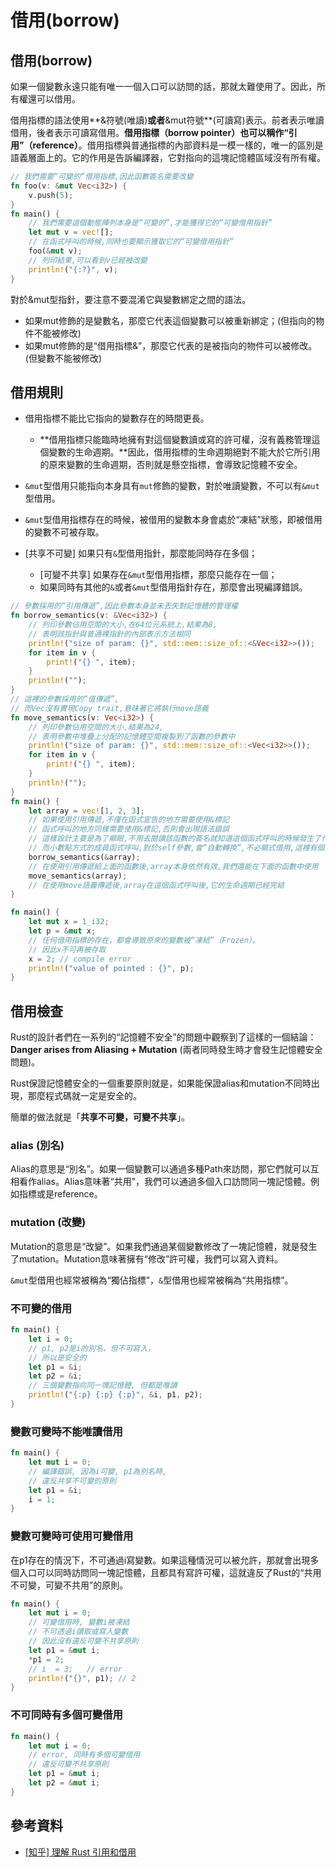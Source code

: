 # 借用\(borrow\)

## 借用\(borrow\)

如果一個變數永遠只能有唯一一個入口可以訪問的話，那就太難使用了。因此，所有權還可以借用。

借用指標的語法使用**&符號\(唯讀\)**或者**&mut符號**\(可讀寫\)表示。前者表示唯讀借用，後者表示可讀寫借用。**借用指標（borrow pointer）也可以稱作“引用”（reference）**。借用指標與普通指標的內部資料是一模一樣的，唯一的區別是語義層面上的。它的作用是告訴編譯器，它對指向的這塊記憶體區域沒有所有權。

```rust
// 我們需要“可變的”借用指標,因此函數簽名需要改變
fn foo(v: &mut Vec<i32>) {
    v.push(5);
}
fn main() {
    // 我們需要這個動態陣列本身是“可變的”,才能獲得它的“可變借用指針”
    let mut v = vec![];
    // 在函式呼叫的時候,同時也要顯示獲取它的“可變借用指針”
    foo(&mut v);
    // 列印結果,可以看到v已經被改變
    println!("{:?}", v);
}
```

對於&mut型指針，要注意不要混淆它與變數綁定之間的語法。

* 如果mut修飾的是變數名，那麼它代表這個變數可以被重新綁定；\(但指向的物件不能被修改\)
* 如果mut修飾的是“借用指標&”，那麼它代表的是被指向的物件可以被修改。\(但變數不能被修改\)

## 借用規則

* 借用指標不能比它指向的變數存在的時間更長。
  * **借用指標只能臨時地擁有對這個變數讀或寫的許可權，沒有義務管理這個變數的生命週期。**因此，借用指標的生命週期絕對不能大於它所引用的原來變數的生命週期，否則就是懸空指標，會導致記憶體不安全。
* `&mut`型借用只能指向本身具有`mut`修飾的變數，對於唯讀變數，不可以有`&mut`型借用。
* `&mut`型借用指標存在的時候，被借用的變數本身會處於“凍結”狀態，即被借用的變數不可被存取。
* \[共享不可變\] 如果只有`&`型借用指針，那麼能同時存在多個；

  * \[可變不共享\] 如果存在`&mut`型借用指標，那麼只能存在一個；
  * 如果同時有其他的`&`或者`&mut`型借用指針存在，那麼會出現編譯錯誤。

```rust
// 參數採用的“引用傳遞”,因此參數本身並未丟失對記憶體的管理權
fn borrow_semantics(v: &Vec<i32>) {
    // 列印參數佔用空間的大小,在64位元系統上,結果為8,
    // 表明該指針與普通裸指針的內部表示方法相同
    println!("size of param: {}", std::mem::size_of::<&Vec<i32>>());
    for item in v {
        print!("{} ", item);
    }
    println!("");
}
// 這裡的參數採用的“值傳遞”,
// 而Vec沒有實現Copy trait,意味著它將執行move語義
fn move_semantics(v: Vec<i32>) {
    // 列印參數佔用空間的大小,結果為24,
    // 表明參數中堆疊上分配的記憶體空間複製到了函數的參數中
    println!("size of param: {}", std::mem::size_of::<Vec<i32>>());
    for item in v {
        print!("{} ", item);
    }
    println!("");
}
fn main() {
    let array = vec![1, 2, 3];
    // 如果使用引用傳遞,不僅在函式宣告的地方需要使用&標記
    // 函式呼叫的地方同樣需要使用&標記,否則會出現語法錯誤
    // 這樣設計主要是為了顯眼,不用去閱讀該函數的簽名就知道這個函式呼叫的時候發生了什麼
    // 而小數點方式的成員函式呼叫,對於self參數,會“自動轉換”,不必顯式借用,這裡有個區別
    borrow_semantics(&array);
    // 在使用引用傳遞給上面的函數後,array本身依然有效,我們還能在下面的函數中使用
    move_semantics(array);
    // 在使用move語義傳遞後,array在這個函式呼叫後,它的生命週期已經完結
}
```

```rust
fn main() {
    let mut x = 1_i32;
    let p = &mut x;
    // 任何借用指標的存在，都會導致原來的變數被“凍結”（Frozen）。
    // 因此x不可再被存取
    x = 2; // compile error
    println!("value of pointed : {}", p);
}
```

## 借用檢查

Rust的設計者們在一系列的“記憶體不安全”的問題中觀察到了這樣的一個結論：**Danger arises from Aliasing + Mutation** \(兩者同時發生時才會發生記憶體安全問題\)。

Rust保證記憶體安全的一個重要原則就是，如果能保證alias和mutation不同時出現，那麼程式碼就一定是安全的。

簡單的做法就是「**共享不可變，可變不共享**」。

### alias \(別名\)

Alias的意思是“別名”。如果一個變數可以通過多種Path來訪問，那它們就可以互相看作alias。Alias意味著“共用”，我們可以通過多個入口訪問同一塊記憶體。例如指標或是reference。

### mutation \(改變\)

Mutation的意思是“改變”。如果我們通過某個變數修改了一塊記憶體，就是發生了mutation。Mutation意味著擁有“修改”許可權，我們可以寫入資料。

`&mut`型借用也經常被稱為“獨佔指標”，`&`型借用也經常被稱為“共用指標”。

### 不可變的借用

```rust
fn main() {
    let i = 0;
    // p1, p2是i的別名，但不可寫入，
    // 所以是安全的
    let p1 = &i;
    let p2 = &i;
    // 三個變數指向同一塊記憶體, 但都是唯讀
    println!("{:p} {:p} {:p}", &i, p1, p2);
}
```

### 變數可變時不能唯讀借用

```rust
fn main() {
    let mut i = 0;
    // 編譯錯誤, 因為i可變, p1為別名時,
    // 違反共享不可變的原則
    let p1 = &i;
    i = 1;
}
```

### 變數可變時可使用可變借用

在p1存在的情況下，不可通過i寫變數。如果這種情況可以被允許，那就會出現多個入口可以同時訪問同一塊記憶體，且都具有寫許可權，這就違反了Rust的“共用不可變，可變不共用”的原則。

```rust
fn main() {
    let mut i = 0;
    // 可變借用時, 變數i被凍結
    // 不可透過i讀取或寫入變數
    // 因此沒有違反可變不共享原則
    let p1 = &mut i;
    *p1 = 2;
    // i  = 3;   // error
    println!("{}", p1); // 2
}
```

### 不可同時有多個可變借用

```rust
fn main() {
    let mut i = 0;
    // error, 同時有多個可變借用
    // 違反可變不共享原則
    let p1 = &mut i;
    let p2 = &mut i;
}
```

## 參考資料

* [\[知乎\] 理解 Rust 引用和借用](https://zhuanlan.zhihu.com/p/59998584)

